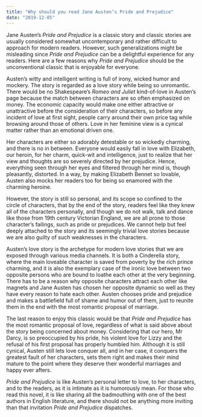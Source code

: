 ```yaml
---
title: "Why should you read Jane Austen’s Pride and Prejudice"
date: "2019-12-05"
---
```


Jane Austen’s _Pride and Prejudice_ is a classic story and classic stories are usually considered somewhat uncontemporary and rather difficult to approach for modern readers. However, such generalizations might be misleading since _Pride and Prejudice_ can be a delightful experience for any readers. Here are a few reasons why _Pride and Prejudice_ should be the unconventional classic that is enjoyable for everyone.

Austen’s witty and intelligent writing is full of irony, wicked humor and mockery. The story is regarded as a love story while being so unromantic. There would be no Shakespeare’s _Romeo and Juliet_ kind-of-love in Austen’s page because the match between characters are so often emphasized on money. The economic capacity would make one either attractive or unattractive before the consideration of their characters, so before any incident of love at first sight, people carry around their own price tag while browsing around those of others. Love in her feminine view is a cynical matter rather than an emotional driven one. 

Her characters are either so adorably detestable or so wickedly charming, and there is no in between. Everyone would easily fall in love with Elizabeth, our heroin, for her charm, quick-wit and intelligence, just to realize that her view and thoughts are so severely directed by her prejudice. Hence, everything seen through her eyes and filtered through her mind is, though pleasantly, distorted. In a way, by making Elizabeth Bennet so lovable, Austen also mocks her readers too for being so enamored with the charming heroine. 

However, the story is still so personal, and its scope so confined to the circle of characters, that by the end of the story, readers feel like they knew all of the characters personally, and though we do not walk, talk and dance like those from 19th century Victorian England, we are all prone to those character’s failings, such as pride or prejudices. We cannot help but feel deeply attached to the story and its seemingly trivial love stories because we are also guilty of such weaknesses in the characters.

Austen’s love story is the archetype for modern love stories that we are exposed through various media channels. It is both a Cinderella story, where the main loveable character is saved from poverty by the rich prince charming, and it is also the exemplary case of the ironic love between two opposite persons who are bound to loathe each other at the very beginning. There has to be a reason why opposite characters attract each other like magnets and Jane Austen has chosen her opposite dynamic so well as they have every reason to hate each other. Austen chooses pride and prejudice and makes a battlefield full of shame and humor out of them, just to reunite them in the end with the most romantic proposal of marriage.

The last reason to enjoy this classic would be that _Pride and Prejudice_ has the most romantic proposal of love, regardless of what is said above about the story being concerned about money. Considering that our hero, Mr Darcy, is so preoccupied by his pride, his violent love for Lizzy and the refusal of his first proposal has properly humbled him. Although it is still cynical, Austen still lets love conquer all, and in her case, it conquers the greatest fault of her characters, sets them right and makes their mind mature to the point where they deserve their wonderful marriages and happy ever afters.

_Pride and Prejudice_ is like Austen’s personal letter to love, to her characters, and to the readers, as it is intimate as it is humorously mean. For those who read this novel, it is like sharing all the badmouthing with one of the best authors in English literature, and there should not be anything more inviting than that invitation _Pride and Prejudice_ dispatches.
